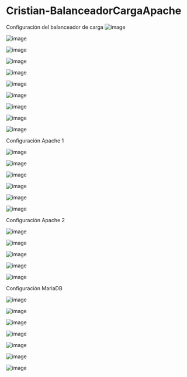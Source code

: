 # Cristian-BalanceadorCargaApache

Configuración del balanceador de carga
![image](https://github.com/colival03/Cristian-BalanceadorCargaApache/assets/146434716/cc6b1fd9-d50b-47f3-b202-8db1b46b4b97)

![image](https://github.com/colival03/Cristian-BalanceadorCargaApache/assets/146434716/4411fe26-1331-47c4-90f1-97e82749d9c5)

![image](https://github.com/colival03/Cristian-BalanceadorCargaApache/assets/146434716/ac721478-a76b-450b-a988-c1d1d503006d)

![image](https://github.com/colival03/Cristian-BalanceadorCargaApache/assets/146434716/b35124ef-da6f-4464-9e87-83be3920dff7)

![image](https://github.com/colival03/Cristian-BalanceadorCargaApache/assets/146434716/8e376885-a9a8-4b70-b500-5f7234504cdd)

![image](https://github.com/colival03/Cristian-BalanceadorCargaApache/assets/146434716/99975931-1e39-42e3-96a4-6d155ca7e1bf)

![image](https://github.com/colival03/Cristian-BalanceadorCargaApache/assets/146434716/80ec8833-3679-435b-aa9e-49285aab2f6f)

![image](https://github.com/colival03/Cristian-BalanceadorCargaApache/assets/146434716/841db77e-8ac8-4042-aab3-0f01e1b5b99c)

![image](https://github.com/colival03/Cristian-BalanceadorCargaApache/assets/146434716/d501c28e-82e4-4c07-9ba6-caf65b0a79d2)

![image](https://github.com/colival03/Cristian-BalanceadorCargaApache/assets/146434716/b247f4d0-d39b-40d0-a9f9-ba137bd8c007)

Configuración Apache 1

![image](https://github.com/colival03/Cristian-BalanceadorCargaApache/assets/146434716/89a57485-0dc4-4e2f-973f-0dbf100a4476)

![image](https://github.com/colival03/Cristian-BalanceadorCargaApache/assets/146434716/5257d64a-1506-4781-aab6-a3041d1d3917)

![image](https://github.com/colival03/Cristian-BalanceadorCargaApache/assets/146434716/9f451ceb-8d5c-4faf-b92b-75005b8890da)

![image](https://github.com/colival03/Cristian-BalanceadorCargaApache/assets/146434716/418b0d6d-bcc4-4041-9de4-db80c81aa542)

![image](https://github.com/colival03/Cristian-BalanceadorCargaApache/assets/146434716/24bdb01d-b9ff-4663-9db9-8f8db9f5a98b)

![image](https://github.com/colival03/Cristian-BalanceadorCargaApache/assets/146434716/4bc582b7-02e2-4cba-a22a-6e6db516059b)

Configuración Apache 2

![image](https://github.com/colival03/Cristian-BalanceadorCargaApache/assets/146434716/b79c766b-e683-4aa5-a105-29157fa33ed8)

![image](https://github.com/colival03/Cristian-BalanceadorCargaApache/assets/146434716/4e7565e6-aa13-40bf-8050-ab4b9e41ebc7)

![image](https://github.com/colival03/Cristian-BalanceadorCargaApache/assets/146434716/985c5237-c481-48c3-8d89-3853fa7aa350)

![image](https://github.com/colival03/Cristian-BalanceadorCargaApache/assets/146434716/025cba70-0e4f-4bcd-b673-553ff6114cd1)

![image](https://github.com/colival03/Cristian-BalanceadorCargaApache/assets/146434716/2eb47554-504f-4999-8233-ecbb7aefd43a)

Configuración MariaDB

![image](https://github.com/colival03/Cristian-BalanceadorCargaApache/assets/146434716/c65e327b-aab3-4534-8754-b692513229af)

![image](https://github.com/colival03/Cristian-BalanceadorCargaApache/assets/146434716/1fe9122a-d272-4ff6-9cff-52e590aa9489)

![image](https://github.com/colival03/Cristian-BalanceadorCargaApache/assets/146434716/13f2b1e6-ba8b-4c39-a36b-158190c12c66)

![image](https://github.com/colival03/Cristian-BalanceadorCargaApache/assets/146434716/ae7088bd-b859-494a-8d06-2d696a68665e)

![image](https://github.com/colival03/Cristian-BalanceadorCargaApache/assets/146434716/a86dc7c5-a67f-4d7d-aa52-3aebb80f704f)

![image](https://github.com/colival03/Cristian-BalanceadorCargaApache/assets/146434716/da28256f-addf-471f-89ba-70d7accd2385)

![image](https://github.com/colival03/Cristian-BalanceadorCargaApache/assets/146434716/5294f837-4fc6-45e3-b16b-9d77d79671ea)

